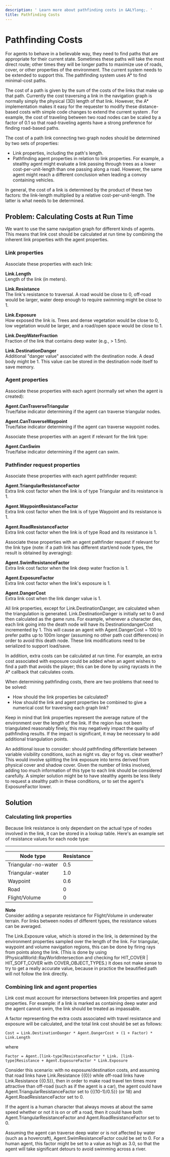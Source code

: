 ```yaml
---
description: ' Learn more about pathfinding costs in &ALYlong;. '
title: Pathfinding Costs
---
```

# Pathfinding Costs<a name="ai-concepts-pathfinding-costs"></a>

For agents to behave in a believable way, they need to find paths that are appropriate for their current state\. Sometimes these paths will take the most direct route; other times they will be longer paths to maximize use of roads, cover, or other properties of the environment\. The current system needs to be extended to support this\. The pathfinding system uses A\* to find minimal\-cost paths\. 

The cost of a path is given by the sum of the costs of the links that make up that path\. Currently the cost traversing a link in the navigation graph is normally simply the physical \(3D\) length of that link\. However, the A\* implementation makes it easy for the requester to modify these distance\-based costs with simple code changes to extend the current system \. For example, the cost of traveling between two road nodes can be scaled by a factor of 0\.1 so that road\-traveling agents have a strong preference for finding road\-based paths\.

The cost of a path link connecting two graph nodes should be determined by two sets of properties: 
+ Link properties, including the path's length\.
+ Pathfinding agent properties in relation to link properties\. For example, a stealthy agent might evaluate a link passing through trees as a lower cost\-per\-unit\-length than one passing along a road\. However, the same agent might reach a different conclusion when leading a convoy containing vehicles\.

In general, the cost of a link is determined by the product of these two factors: the link\-length multiplied by a relative cost\-per\-unit\-length\. The latter is what needs to be determined\.

## Problem: Calculating Costs at Run Time<a name="ai-concepts-pathfinding-costs-problem"></a>

We want to use the same navigation graph for different kinds of agents\. This means that link cost should be calculated at run time by combining the inherent link properties with the agent properties\.

### Link properties<a name="ai-concepts-pathfinding-costs-problem-links"></a>

Associate these properties with each link:

**Link\.Length**  
Length of the link \(in meters\)\.

**Link\.Resistance**  
The link's resistance to traversal\. A road would be close to 0, off\-road would be larger, water deep enough to require swimming might be close to 1\.

**Link\.Exposure**  
How exposed the link is\. Trees and dense vegetation would be close to 0, low vegetation would be larger, and a road/open space would be close to 1\.

**Link\.DeepWaterFraction**  
Fraction of the link that contains deep water \(e\.g\., > 1\.5m\)\.

**Link\.DestinationDanger**  
Additional "danger value" associated with the destination node\. A dead body might be 1\. This value can be stored in the destination node itself to save memory\.

### Agent properties<a name="ai-concepts-pathfinding-costs-problem-agents"></a>

Associate these properties with each agent \(normally set when the agent is created\):

**Agent\.CanTraverseTriangular**  
True/false indicator determining if the agent can traverse triangular nodes\.

**Agent\.CanTraverseWaypoint**  
True/false indicator determining if the agent can traverse waypoint nodes\.

Associate these properties with an agent if relevant for the link type:

**Agent\.CanSwim**  
True/false indicator determining if the agent can swim\.

### Pathfinder request properties<a name="ai-concepts-pathfinding-costs-problem-path-request"></a>

Associate these properties with each agent pathfinder request: 

**Agent\.TriangularResistanceFactor**  
Extra link cost factor when the link is of type Triangular and its resistance is 1\.

**Agent\.WaypointResistanceFactor**  
Extra link cost factor when the link is of type Waypoint and its resistance is 1\.

**Agent\.RoadResistanceFactor**  
Extra link cost factor when the link is of type Road and its resistance is 1\.

Associate these properties with an agent pathfinder request if relevant for the link type \(note: if a path link has different start/end node types, the result is obtained by averaging\):

**Agent\.SwimResistanceFactor**  
Extra link cost factor when the link deep water fraction is 1\.

**Agent\.ExposureFactor**  
Extra link cost factor when the link's exposure is 1\.

**Agent\.DangerCost**  
Extra link cost when the link danger value is 1\.

All link properties, except for Link\.DestinationDanger, are calculated when the triangulation is generated\. Link\.DestinationDanger is initially set to 0 and then calculated as the game runs\. For example, whenever a character dies, each link going into the death node will have its DestinationdangerCost incremented by 1\. This will cause an agent with Agent\.DangerCost = 100 to prefer paths up to 100m longer \(assuming no other path cost differences\) in order to avoid this death node\. These link modifications need to be serialized to support load/save\. 

In addition, extra costs can be calculated at run time\. For example, an extra cost associated with exposure could be added when an agent wishes to find a path that avoids the player; this can be done by using raycasts in the A\* callback that calculates costs\.

When determining pathfinding costs, there are two problems that need to be solved: 
+ How should the link properties be calculated?
+ How should the link and agent properties be combined to give a numerical cost for traversing each graph link?

Keep in mind that link properties represent the average nature of the environment over the length of the link\. If the region has not been triangulated reasonably finely, this may negatively impact the quality of pathfinding results\. If the impact is significant, it may be necessary to add additional triangulation points\.

An additional issue to consider: should pathfinding differentiate between variable visibility conditions, such as night vs\. day or fog vs\. clear weather? This would involve splitting the link exposure into terms derived from physical cover and shadow cover\. Given the number of links involved, adding too much information of this type to each link should be considered carefully\. A simpler solution might be to have stealthy agents be less likely to request a stealthy path in these conditions, or to set the agent's ExposureFactor lower\. 

## Solution<a name="ai-concepts-pathfinding-costs-solution"></a>

### Calculating link properties<a name="ai-concepts-pathfinding-costs-solution-calculate-link-properties"></a>

Because link resistance is only dependant on the actual type of nodes involved in the link, it can be stored in a lookup table\. Here's an example set of resistance values for each node type: 


****  

| Node type | Resistance | 
| --- | --- | 
| Triangular\-no\-water  | 0\.5  | 
| Triangular\-water  | 1\.0  | 
| Waypoint | 0\.6 | 
| Road | 0 | 
| Flight/Volume | 0  | 

**Note**  
Consider adding a separate resistance for Flight/Volume in underwater terrain\.
For links between nodes of different types, the resistance values can be averaged\.

The Link\.Exposure value, which is stored in the link, is determined by the environment properties sampled over the length of the link\. For triangular, waypoint and volume navigation regions, this can be done by firing rays from points along the link\. \(This is done by using IPhysicalWorld::RayWorldIntersection and checking for HIT\_COVER \| HIT\_SOFT\_COVER with COVER\_OBJECT\_TYPES\.\) It does not make sense to try to get a really accurate value, because in practice the beautified path will not follow the link directly\.

### Combining link and agent properties<a name="ai-concepts-pathfinding-costs-solution-combining-link-properties"></a>

Link cost must account for intersections between link properties and agent properties\. For example: if a link is marked as containing deep water and the agent cannot swim, the link should be treated as impassable\.

A factor representing the extra costs associated with travel resistance and exposure will be calculated, and the total link cost should be set as follows: 

```
Cost = Link.DestinationDanger * Agent.DangerCost + (1 + Factor) * Link.Length 
```

where 

```
Factor = Agent.[link-type]ResistanceFactor * Link. [link-type]Resistance + Agent.ExposureFactor * Link.Exposure
```

Consider this scenario: with no exposure/destination costs, and assuming that road links have Link\.Resistance \{\{0\}\} while off\-road links have Link\.Resistance \{\{0\.5\}\}, then in order to make road travel ten times more attractive than off\-road \(such as if the agent is a car\), the agent could have Agent\.TriangularResistanceFactor set to \{\{\(10\-1\)/0\.5\}\} \(or 18\) and Agent\.RoadResistanceFactor set to 0\. 

If the agent is a human character that always moves at about the same speed whether or not it is on or off a road, then it could have both Agent\.TriangularResistanceFactor and Agent\.RoadResistanceFactor set to 0\. 

Assuming the agent can traverse deep water or is not affected by water \(such as a hovercraft\), Agent\.SwimResistanceFactor could be set to 0\. For a human agent, this factor might be set to a value as high as 3\.0, so that the agent will take significant detours to avoid swimming across a river\.